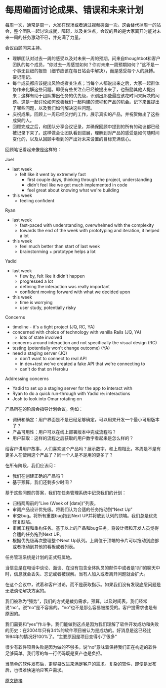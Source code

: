 # 每周碰面讨论成果、错误和未来计划

每周一次，通常是周一，大家在现场或者通过视频碰面一次。这会替代掉周一的站会，整个团队一起讨论成就，障碍，以及关注点，会议的目的是大家离开时能对未来一周的任务激动不已，并充满了力量。

会议由顾问来主持。

- 理解团队对过去一周的感受以及对未来一周的预期。问来自thoughtbot和客户团队的每个成员，“你过去一周感觉如何？你对未来一周预期如何？”这不是一个事无巨细的报告（细节应该在每日站会中解决），而是感受每个人的脉搏。要记笔记。
- 每个成员都应该提出风险或者关注点；当每个人都说出来之后，大家一起群体协作来化解这些问题。即便有些关注点已经被提出来了，也鼓励其他人提出来；这样有助于团队排出任务的优先级，识别出那些最应该花时间来解决的问题。这是一起讨论如何改善我们一起构建的流程和产品的机会。记下来谁提出了哪些问题，以及我们如何解决这些问题。
- 庆祝成果。回顾上一周已经交付的工作，展示真实的产品，并祝贺做出了这些成果的人。
- 回顾完成之后，和团队分享会议记录，并确保回顾中提到的所有的动议都已经被记录下来了。这样做会让团队看到进展，理解到对产品的感受是如何随时间变化的，以及从回顾中看到的产出对未来设置的目标充满信心。

回顾笔记看起来像是这样的：

Joel

- last week
    - felt like it went by extremely fast
        - first couple days, thinking through the project, understanding
        - didn't feel like we got much implemented in code
        - feel great about knowing what we're building
- this week
    - feeling confident

Ryan

- last week
    - fast-paced with understanding, overwhelmed with the complexity
    - towards the end of the week with prototyping and iteration, it helped a lot
- this week
    - feel much better than start of last week
    - brainstorming + prototype helps a lot

Yadid

- last week
    - flew by, felt like it didn't happen
    - progressed a lot
    - defining the interaction was really important
    - confident moving forward with what we decided upon
- this week
    - time is worrying
    - user study, potentially risky

Concerns

- timeline - it's a tight project (JQ, RC, YA)
- concerned with choice of technology with vanilla Rails (JQ, YA)
    - lots of state involved
- concerns around interaction and not specifically the visual design (RC)
- testing (potentially won't change outcome) (YA)
- need a staging server (JQ)
    - don't want to connect to real API
    - in dev+test we've created a fake API that we're connecting to
    - can't do that on Heroku

Addressing concerns
- Yadid to set up a staging server for the app to interact with
- Ryan to do a quick run-through with Yadid re: interactions
- Josh to look into Omar rotating on

产品所在的阶段会指导计划会议。例如：

- 调研和确定：用户界面是不是已经足够确定，可以用来开发一个最小可用版本了？
- 产品可用性：用户可以在线上部署版本中完成流程吗？
- 用户获取：这样的流程之后获取的用户数字看起来是怎么样的？

给客户讲用户故事，人们喜欢这个产品吗？展示数字。和上周相比，本周是不是有更多人在使用这个产品了？同一个人是不是用的更多了？

在所有阶段，我们应该问：

- 我们在创建正确的产品吗？
- 基于预算，我们还剩多少时间？

基于这些问题的答案，我们在任务管理系统中记录我们的计划：

- 归档两周前的”Live (Week of [date])"列表。
- 审阅产品设计优先级。将我们认为合适的任务拖动到“Next Up”
- 审查bug。将所有重要bug拖到Next UP并将放到队列的顶端。我们总是优先修复缺陷。
- 审阅工程和重构任务。基于以上的产品和bug任务，将设计师和开发人员觉得合适的任务拖到Next UP。
- 根据优先级再次整理整个Next Up队列。上周位于顶端的卡片可以拖动到底部或者拖动到其他的看板或者列表。

任务管理系统是计划的正式归属地。

当信息是在电话中谈论、面谈、在没有包含全体队员的邮件中或者是1对1的聊天中时，信息就会丢失、忘记或者被误解。当有人加入或者离开问题就会扩大。

在这个会议中，试着和客户讨论，而不是获取指示。如果我们没有发现底层问题是无法谈论解决方案的。

我们被称为“强势”，我们的方式是裁剪需求，预算，以及时间表。我们经常说“no”。说“no”是不容易的。“no”也不是那么容易被接受的。客户提需求也是有原因的。

我们需要和“yes”作斗争，我们能做到这点是因为我们理解了软件开发成功和失败的历史：在2004年只有34%的软件项目被认为是成功的。好消息是这已经比1994年的情况好100%了。“主要原因是项目变得小了很多”

很少有软件项目失败是因为做的不够多。说“no”意味着保持我们正在构造的软件足够简单。我们写的每一行代码既是资产也是负担。

当简单的软件发布后，更容易改进来满足客户的需求。复杂的软件，即便是发布后，也很难快速响应客户需求。

[原文链接](https://thoughtbot.com/playbook/planning/meet-weekly-to-discuss-successes-failures-and-plans)
